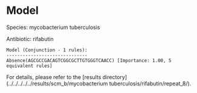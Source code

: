 
# Model

Species: mycobacterium tuberculosis

Antibiotic: rifabutin

```
Model (Conjunction - 1 rules):
------------------------------
Absence(AGCGCCGACAGTCGGCGCTTGTGGGTCAACC) [Importance: 1.00, 5 equivalent rules]

```

For details, please refer to the [results directory](../../../../../results/scm_b/mycobacterium tuberculosis/rifabutin/repeat_8/).

